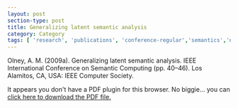 ```yaml
---
layout: post
section-type: post
title: Generalizing latent semantic analysis
category: Category
tags: [ 'research', 'publications', 'conference-regular','semantics','nlp' ]
---
```

Olney, A. M. (2009a). Generalizing latent semantic analysis. IEEE International Conference on Semantic Computing (pp. 40–46). Los Alamitos, CA, USA: IEEE Computer Society. 

<object data="https://umdrive.memphis.edu/aolney/public/publications/olney_icsc09.pdf" type="application/pdf" width="100%" height="600px">
 
  <p>It appears you don't have a PDF plugin for this browser.
  No biggie... you can <a href="https://umdrive.memphis.edu/aolney/public/publications/olney_icsc09.pdf">click here to
  download the PDF file.</a></p>
  
</object>
